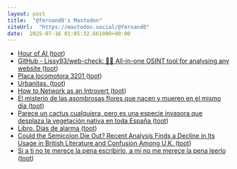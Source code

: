 ```yaml
---
layout: post
title:  "@fernand0's Mastodon"
siteUrl:  "https://mastodon.social/@fernand0"
date:  2025-07-16 01:05:32.661000+00:00
---
```

*  [Hour of AI ](https://code.org/es/hour-of-a) ([toot](https://mastodon.social/@fernand0/114860224194796016))
*  [GitHub - Lissy93/web-check: 🕵️‍♂️ All-in-one OSINT tool for analysing any website ](https://github.com/lissy93/web-chec) ([toot](https://mastodon.social/@fernand0/114858426117211773))
*  [Placa locomotora 3201 ](https://www.flickr.com/photos/fernand0/54636762128) ([toot](https://mastodon.social/@fernand0/114858396854632007))
*  [Urbanitas. ](https://avecesunafoto.wordpress.com/2025/07/15/urbanitas) ([toot](https://mastodon.social/@fernand0/114858339205027442))
*  [How to Network as an Introvert ](https://aginfer.bearblog.dev/how-to-network-as-an-introvert) ([toot](https://mastodon.social/@fernand0/114858148621783502))
*  [El misterio de las asombrosas flores que nacen y mueren en el mismo día ](https://www.lanacion.com.ar/revista-jardin/bellezas-efimeras-el-misterio-de-las-asombrosas-flores-que-nacen-y-mueren-en-el-mismo-dia-nid22032025) ([toot](https://mastodon.social/@fernand0/114857976683084399))
*  [Parece un cactus cualquiera, pero es una especie invasora que desplaza la vegetación nativa en toda España ](https://okdiario.com/curiosidades/parece-cactus-cualquiera-pero-especie-invasora-que-desplaza-vegetacion-nativa-toda-espana-1461261) ([toot](https://mastodon.social/@fernand0/114857735777084166))
*  [Libro. Días de alarma ](https://fotografiasenmovimiento.wordpress.com/2025/07/15/libro-dias-de-alarma) ([toot](https://mastodon.social/@fernand0/114856966706828385))
*  [Could the Semicolon Die Out? Recent Analysis Finds a Decline in Its Usage in British Literature and Confusion Among U.K.   ](https://www.smithsonianmag.com/smart-news/could-the-semicolon-die-out-a-recent-study-finds-a-marked-decline-in-its-usage-180986689/) ([toot](https://mastodon.social/@fernand0/114856908804182698))
*  [Si a ti no te merece la pena escribirlo, a mí no me merece la pena leerlo ](https://www.error500.net/p/si-a-ti-no-te-merece-la-pena-escribirl) ([toot](https://mastodon.social/@fernand0/114856745517265960))
